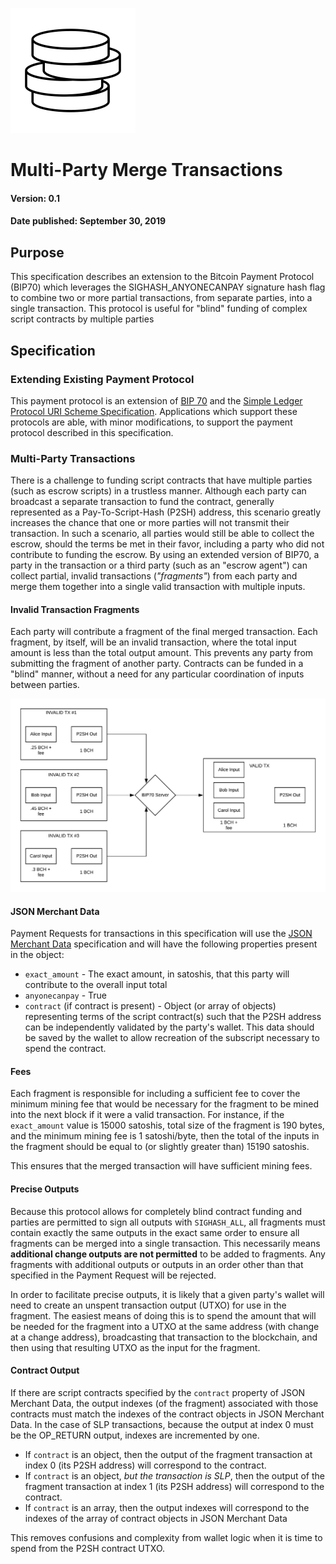 ![Jeton](images/logo-200.png)

# Multi-Party Merge Transactions

#### Version: 0.1
#### Date published: September 30, 2019

## Purpose

This specification describes an extension to the Bitcoin Payment Protocol (BIP70) which leverages the SIGHASH_ANYONECANPAY signature hash flag to combine two or more partial transactions, from separate parties, into a single transaction. This protocol is useful for "blind" funding of complex script contracts by multiple parties

## Specification

### Extending Existing Payment Protocol

This payment protocol is an extension of [BIP 70](https://github.com/bitcoin/bips/blob/master/bip-0070.mediawiki) and the [Simple Ledger Protocol URI Scheme Specification](https://github.com/simpleledger/slp-specifications/blob/token-documents/slp-uri-scheme.md). Applications which support these protocols are able, with minor modifications, to support the payment protocol described in this specification.

### Multi-Party Transactions

There is a challenge to funding script contracts that have multiple parties (such as escrow scripts) in a trustless manner. Although each party can broadcast a separate transaction to fund the contract, generally represented as a Pay-To-Script-Hash (P2SH) address, this scenario greatly increases the chance that one or more parties will not transmit their transaction. In such a scenario, all parties would still be able to collect the escrow, should the terms be met in their favor, including a party who did not contribute to funding the escrow. By using an extended version of BIP70, a party in the transaction or a third party (such as an "escrow agent") can collect partial, invalid transactions (*"fragments"*) from each party and merge them together into a single valid transaction with multiple inputs.

#### Invalid Transaction Fragments

Each party will contribute a fragment of the final merged transaction. Each fragment, by itself, will be an invalid transaction, where the total input amount is less than the total output amount. This prevents any party from submitting the fragment of another party. Contracts can be funded in a "blind" manner, without a need for any particular coordination of inputs between parties.

![Merge Transaction Diagram](images/merge-tx-diagram.png)

#### JSON Merchant Data

Payment Requests for transactions in this specification will use the [JSON Merchant Data](https://github.com/jeton-tech/payment-protocol-extensions/blob/master/json-merchant-data.md) specification and will have the following properties present in the object:

* ``exact_amount`` - The exact amount, in satoshis, that this party will contribute to the overall input total
* ``anyonecanpay`` - True
* ``contract`` (if contract is present) - Object (or array of objects) representing terms of the script contract(s) such that the P2SH address can be independently validated by the party's wallet. This data should be saved by the wallet to allow recreation of the subscript necessary to spend the contract.

#### Fees

Each fragment is responsible for including a sufficient fee to cover the minimum mining fee that would be necessary for the fragment to be mined into the next block if it were a valid transaction. For instance, if the ``exact_amount`` value is 15000 satoshis, total size of the fragment is 190 bytes, and the minimum mining fee is 1 satoshi/byte, then the total of the inputs in the fragment should be equal to (or slightly greater than) 15190 satoshis.

This ensures that the merged transaction will have sufficient mining fees.

#### Precise Outputs

Because this protocol allows for completely blind contract funding and parties are permitted to sign all outputs with ``SIGHASH_ALL``, all fragments must contain exactly the same outputs in the exact same order to ensure all fragments can be merged into a single transaction. This necessarily means **additional change outputs are not permitted** to be added to fragments. Any fragments with additional outputs or outputs in an order other than that specified in the Payment Request will be rejected.

In order to facilitate precise outputs, it is likely that a given party's wallet will need to create an unspent transaction output (UTXO) for use in the fragment. The easiest means of doing this is to spend the amount that will be needed for the fragment into a UTXO at the same address (with change at a change address), broadcasting that transaction to the blockchain, and then using that resulting UTXO as the input for the fragment.

#### Contract Output

If there are script contracts specified by the ``contract`` property of JSON Merchant Data, the output indexes (of the fragment) associated with those contracts must match the indexes of the contract objects in JSON Merchant Data. In the case of SLP transactions, because the output at index 0 must be the OP_RETURN output, indexes are incremented by one.

* If ``contract`` is an object, then the output of the fragment transaction at index 0 (its P2SH address) will correspond to the contract.
* If ``contract`` is an object, *but the transaction is SLP*, then the output of the fragment transaction at index 1 (its P2SH address) will correspond to the contract.
* If ``contract`` is an array, then the output indexes will correspond to the indexes of the array of contract objects in JSON Merchant Data

This removes confusions and complexity from wallet logic when it is time to spend from the P2SH contract UTXO.
